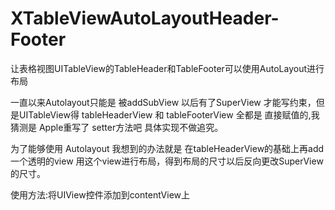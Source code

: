 # XTableViewAutoLayoutHeader-Footer
让表格视图UITableView的TableHeader和TableFooter可以使用AutoLayout进行布局

一直以来Autolayout只能是 被addSubView 以后有了SuperView 才能写约束，但是UITableView得 tableHeaderView 和 tableFooterView 全都是 直接赋值的,我猜测是 Apple重写了 setter方法吧 具体实现不做追究。


为了能够使用 Autolayout 我想到的办法就是 在tableHeaderView的基础上再add一个透明的view 用这个view进行布局，得到布局的尺寸以后反向更改SuperView的尺寸。

使用方法:将UIView控件添加到contentView上

